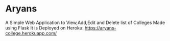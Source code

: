 # Aryans
A Simple Web Application to View,Add,Edit and Delete list of Colleges Made using Flask
It is Deployed on Heroku: 
https://aryans-college.herokuapp.com/
